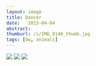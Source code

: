```yaml
---
layout: image
title: Dancer
date:   2015-04-04
abstract: 
thumburl: /i/IMG_8146_thumb.jpg
tags: [bw, animals]
---
```

![]({{site.url}}/i/IMG_8146.jpg)
![]({{site.url}}/i/IMG_8153.jpg)
![]({{site.url}}/i/IMG_8184.jpg)

